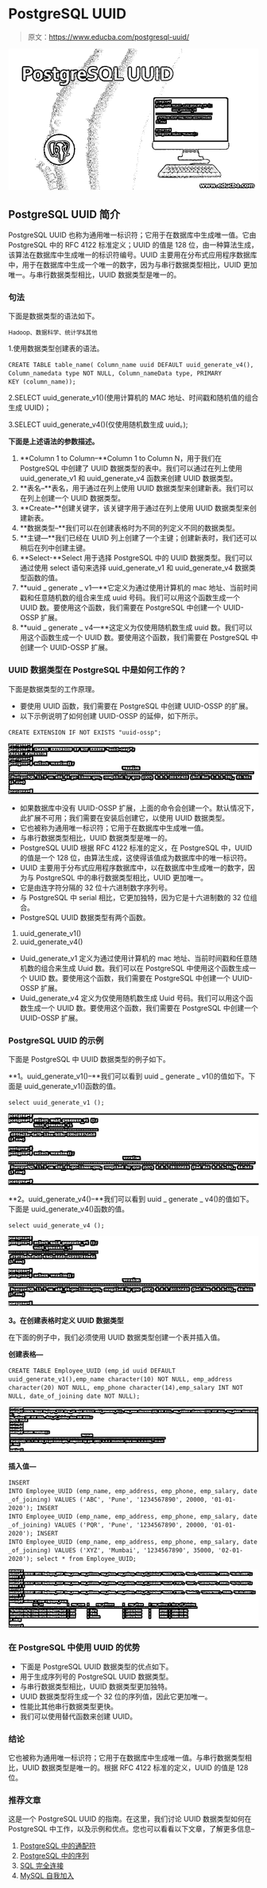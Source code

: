 # PostgreSQL UUID

> 原文：<https://www.educba.com/postgresql-uuid/>

![PostgreSQL UUID](img/a78f8fde4f37210ebee8d5285269861d.png)



## PostgreSQL UUID 简介

PostgreSQL UUID 也称为通用唯一标识符；它用于在数据库中生成唯一值。它由 PostgreSQL 中的 RFC 4122 标准定义；UUID 的值是 128 位，由一种算法生成，该算法在数据库中生成唯一的标识符编号。UUID 主要用在分布式应用程序数据库中，用于在数据库中生成一个唯一的数字，因为与串行数据类型相比，UUID 更加唯一。与串行数据类型相比，UUID 数据类型是唯一的。

### 句法

下面是数据类型的语法如下。

<small>Hadoop、数据科学、统计学&其他</small>

1.使用数据类型创建表的语法。

`CREATE TABLE table_name(
Column_name uuid DEFAULT uuid_generate_v4(),
Column_namedata type NOT NULL,
Column_nameData type,
PRIMARY KEY (column_name));`

2.SELECT uuid_generate_v1()(使用计算机的 MAC 地址、时间戳和随机值的组合生成 UUID)；

3.SELECT uuid_generate_v4()(仅使用随机数生成 uuid。);

**下面是上述语法的参数描述。**

1.  **Column 1 to Column–**Column 1 to Column N，用于我们在 PostgreSQL 中创建了 UUID 数据类型的表中。我们可以通过在列上使用 uuid_generate_v1 和 uuid_generate_v4 函数来创建 UUID 数据类型。
2.  **表名–**表名，用于通过在列上使用 UUID 数据类型来创建新表。我们可以在列上创建一个 UUID 数据类型。
3.  **Create–**创建关键字，该关键字用于通过在列上使用 UUID 数据类型来创建新表。
4.  **数据类型–**我们可以在创建表格时为不同的列定义不同的数据类型。
5.  **主键—**我们已经在 UUID 列上创建了一个主键；创建新表时，我们还可以稍后在列中创建主键。
6.  **Select-**Select 用于选择 PostgreSQL 中的 UUID 数据类型。我们可以通过使用 select 语句来选择 uuid_generate_v1 和 uuid_generate_v4 数据类型函数的值。
7.  **uuid _ generate _ v1—**它定义为通过使用计算机的 mac 地址、当前时间戳和任意随机数的组合来生成 uuid 号码。我们可以用这个函数生成一个 UUID 数。要使用这个函数，我们需要在 PostgreSQL 中创建一个 UUID-OSSP 扩展。
8.  **uuid _ generate _ v4—**这定义为仅使用随机数生成 uuid 数。我们可以用这个函数生成一个 UUID 数。要使用这个函数，我们需要在 PostgreSQL 中创建一个 UUID-OSSP 扩展。

### UUID 数据类型在 PostgreSQL 中是如何工作的？

下面是数据类型的工作原理。

*   要使用 UUID 函数，我们需要在 PostgreSQL 中创建 UUID-OSSP 的扩展。
*   以下示例说明了如何创建 UUID-OSSP 的延伸，如下所示。

`CREATE EXTENSION IF NOT EXISTS "uuid-ossp";`

![PostgreSQL UUID output 1](img/dcc2ae1c08d5ebe1ac634af1d355634d.png)



*   如果数据库中没有 UUID-OSSP 扩展，上面的命令会创建一个。默认情况下，此扩展不可用；我们需要在安装后创建它，以使用 UUID 数据类型。
*   它也被称为通用唯一标识符；它用于在数据库中生成唯一值。
*   与串行数据类型相比，UUID 数据类型是唯一的。
*   PostgreSQL UUID 根据 RFC 4122 标准的定义，在 PostgreSQL 中，UUID 的值是一个 128 位，由算法生成，这使得该值成为数据库中的唯一标识符。
*   UUID 主要用于分布式应用程序数据库中，以在数据库中生成唯一的数字，因为与 PostgreSQL 中的串行数据类型相比，UUID 更加唯一。
*   它是由连字符分隔的 32 位十六进制数字序列号。
*   与 PostgreSQL 中 serial 相比，它更加独特，因为它是十六进制数的 32 位组合。
*   PostgreSQL UUID 数据类型有两个函数。

1.  uuid_generate_v1()
2.  uuid_generate_v4()

*   Uuid_generate_v1 定义为通过使用计算机的 mac 地址、当前时间戳和任意随机数的组合来生成 Uuid 数。我们可以在 PostgreSQL 中使用这个函数生成一个 UUID 数。要使用这个函数，我们需要在 PostgreSQL 中创建一个 UUID-OSSP 扩展。
*   Uuid_generate_v4 定义为仅使用随机数生成 Uuid 号码。我们可以用这个函数生成一个 UUID 数。要使用这个函数，我们需要在 PostgreSQL 中创建一个 UUID-OSSP 扩展。

### PostgreSQL UUID 的示例

下面是 PostgreSQL 中 UUID 数据类型的例子如下。

**1。uuid_generate_v1()–**我们可以看到 uuid _ generate _ v1()的值如下。下面是 uuid_generate_v1()函数的值。

`select uuid_generate_v1 ();`

![PostgreSQL UUID output 2](img/d4217e8cc7f13b424af680918b1ab4ca.png)



**2。uuid_generate_v4()–**我们可以看到 uuid _ generate _ v4()的值如下。下面是 uuid_generate_v4()函数的值。

`select uuid_generate_v4 ();`

![output 3](img/1a5d980d4c219f0c8d5731a0127b0ae0.png)



**3。在创建表格时定义 UUID 数据类型**

在下面的例子中，我们必须使用 UUID 数据类型创建一个表并插入值。

**创建表格—**

`CREATE TABLE Employee_UUID (emp_id uuid DEFAULT uuid_generate_v1(),emp_name character(10) NOT NULL, emp_address character(20) NOT NULL, emp_phone character(14),emp_salary INT NOT NULL, date_of_joining date NOT NULL);`

![output 4](img/1d309916d812ef8d59d7c9eb71171baa.png)



**插入值—**

`INSERT INTO Employee_UUID (emp_name, emp_address, emp_phone, emp_salary, date_of_joining) VALUES ('ABC', 'Pune', '1234567890', 20000, '01-01-2020');
INSERT INTO Employee_UUID (emp_name, emp_address, emp_phone, emp_salary, date_of_joining) VALUES ('PQR', 'Pune', '1234567890', 20000, '01-01-2020');
INSERT INTO Employee_UUID (emp_name, emp_address, emp_phone, emp_salary, date_of_joining) VALUES ('XYZ', 'Mumbai', '1234567890', 35000, '02-01-2020');
select * from Employee_UUID;`

![output 5](img/54ae0bf99fecbbcae06c724fb9619683.png)



### 在 PostgreSQL 中使用 UUID 的优势

*   下面是 PostgreSQL UUID 数据类型的优点如下。
*   用于生成序列号的 PostgreSQL UUID 数据类型。
*   与串行数据类型相比，UUID 数据类型更加独特。
*   UUID 数据类型将生成一个 32 位的序列值，因此它更加唯一。
*   性能比其他串行数据类型更快。
*   我们可以使用替代函数来创建 UUID。

### 结论

它也被称为通用唯一标识符；它用于在数据库中生成唯一值。与串行数据类型相比，UUID 数据类型是唯一的。根据 RFC 4122 标准的定义，UUID 的值是 128 位。

### 推荐文章

这是一个 PostgreSQL UUID 的指南。在这里，我们讨论 UUID 数据类型如何在 PostgreSQL 中工作，以及示例和优点。您也可以看看以下文章，了解更多信息–

1.  [PostgreSQL 中的通配符](https://www.educba.com/wildcards-in-postgresql/)
2.  [PostgreSQL 中的序列](https://www.educba.com/sequence-in-postgresql/)
3.  [SQL 完全连接](https://www.educba.com/sql-full-join/)
4.  [MySQL 自我加入](https://www.educba.com/mysql-self-join/)